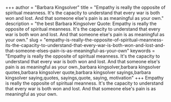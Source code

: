 +++
author = "Barbara Kingsolver"
title = "Empathy is really the opposite of spiritual meanness. It's the capacity to understand that every war is both won and lost. And that someone else's pain is as meaningful as your own."
description = "the best Barbara Kingsolver Quote: Empathy is really the opposite of spiritual meanness. It's the capacity to understand that every war is both won and lost. And that someone else's pain is as meaningful as your own."
slug = "empathy-is-really-the-opposite-of-spiritual-meanness-its-the-capacity-to-understand-that-every-war-is-both-won-and-lost-and-that-someone-elses-pain-is-as-meaningful-as-your-own"
keywords = "Empathy is really the opposite of spiritual meanness. It's the capacity to understand that every war is both won and lost. And that someone else's pain is as meaningful as your own.,barbara kingsolver,barbara kingsolver quotes,barbara kingsolver quote,barbara kingsolver sayings,barbara kingsolver saying,quotes, sayings,quote, saying, motivation"
+++
Empathy is really the opposite of spiritual meanness. It's the capacity to understand that every war is both won and lost. And that someone else's pain is as meaningful as your own.
